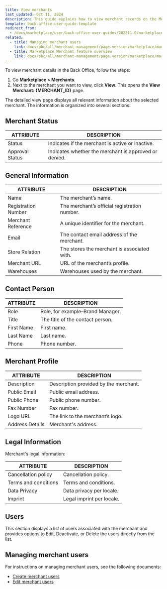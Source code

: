 ```yaml
---
title: View merchants
last_updated: Oct 11, 2024
description: This guide explains how to view merchant records on the Merchants page.
template: back-office-user-guide-template
redirect_from:
  - /docs/marketplace/user/back-office-user-guides/202311.0/marketplace/merchants/managing-merchants.html
related:
  - title: Managing merchant users
    link: docs/pbc/all/merchant-management/page.version/marketplace/manage-in-the-back-office/manage-merchants-and-merchant-users-in-the-back-office.html
  - title: Marketplace Merchant feature overview
    link: docs/pbc/all/merchant-management/page.version/marketplace/marketplace-merchant-feature-overview/marketplace-merchant-feature-overview.html
---
```


To view merchant details in the Back Office, follow the steps:

1. Go **Marketplace&nbsp;<span aria-label="and then">&gt;</span> Merchants**.
2. Next to the merchant you want to view, click **View**.
    This opens the **View Merchant: {MERCHANT_ID}** page.

The detailed view page displays all relevant information about the selected merchant. The information is organized into several sections.

## Merchant Status

| ATTRIBUTE       | DESCRIPTION                                           |
|-----------------|-------------------------------------------------------|
| Status          | Indicates if the merchant is active or inactive. |
| Approval Status | Indicates whether the merchant is approved or denied.     |

## General Information

| ATTRIBUTE            | DESCRIPTION                                        |
|----------------------|----------------------------------------------------|
| Name                 | The merchant’s name.                               |
| Registration Number  | The merchant’s official registration number.       |
| Merchant Reference   | A unique identifier for the merchant.              |
| Email                | The contact email address of the merchant.         |
| Store Relation       | The stores the merchant is associated with.  |
| Merchant URL         | URL of the merchant’s profile.               |
| Warehouses           | Warehouses used by the merchant. |

## Contact Person

| ATTRIBUTE  | DESCRIPTION                                           |
|------------|-------------------------------------------------------|
| Role       | Role, for example–Brand Manager. |
| Title      | The title of the contact person.                      |
| First Name | First name.                      |
| Last Name  | Last name.                       |
| Phone      | Phone number.                    |

## Merchant Profile

| ATTRIBUTE       | DESCRIPTION                                                              |
|-----------------|--------------------------------------------------------------------------|
| Description     | Description provided by the merchant.                                     |
| Public Email    | Public email address.                                |
| Public Phone    | Public phone number.                                                 |
| Fax Number      | Fax number.                                                          |
| Logo URL        | The link to the merchant’s logo.                                         |
| Address Details | Merchant's address.   |

## Legal Information

Merchant's legal information:

| ATTRIBUTE            | DESCRIPTION                                                |
|----------------------|------------------------------------------------------------|
| Cancellation policy  | Cancellation policy.                        |
| Terms and conditions | Terms and conditions.                       |
| Data Privacy         | Data privacy per locale.  |
| Imprint              | Legal imprint per locale.           |

## Users

This section displays a list of users associated with the merchant and provides options to Edit, Deactivate, or Delete the users directly from the list.

## Managing merchant users

For instructions on managing merchant users, see the following documents:
* [Create merchant users](/docs/pbc/all/merchant-management/{{page.version}}/marketplace/manage-in-the-back-office/manage-merchant-users/create-merchant-users.html)
* [Edit merchant users](/docs/pbc/all/merchant-management/{{page.version}}/marketplace/manage-in-the-back-office/manage-merchant-users/edit-merchant-users.html)
